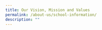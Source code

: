 ```yaml
---
title: Our Vision, Mission and Values
permalink: /about-us/school-information/
description: ""
---
```

